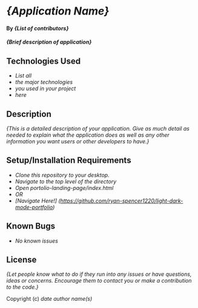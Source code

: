 # _{Application Name}_

#### By _**{List of contributors}**_

#### _{Brief description of application}_

## Technologies Used

- _List all_
- _the major technologies_
- _you used in your project_
- _here_

## Description

_{This is a detailed description of your application. Give as much detail as needed to explain what the application does as well as any other information you want users or other developers to have.}_

## Setup/Installation Requirements

- _Clone this repository to your desktop._
- _Navigate to the top level of the directory_
- _Open portolio-landing-page/index.html_
- _OR_
- _[Navigate Here!] (https://github.com/ryan-spencer1220/light-dark-mode-portfolio)_

## Known Bugs

- _No known issues_

## License

_{Let people know what to do if they run into any issues or have questions, ideas or concerns. Encourage them to contact you or make a contribution to the code.}_

Copyright (c) _date_ _author name(s)_
